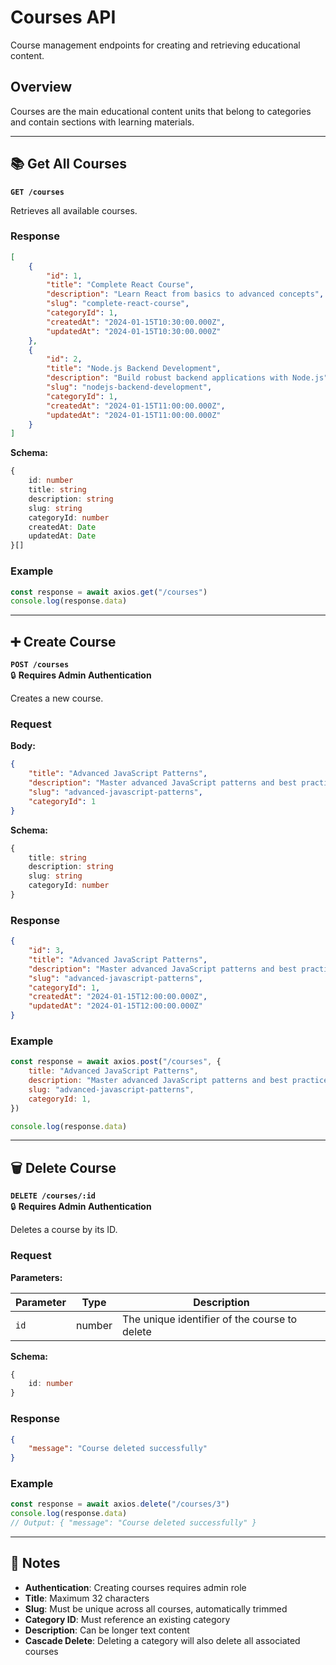 # Courses API

Course management endpoints for creating and retrieving educational content.

## Overview

Courses are the main educational content units that belong to categories and contain sections with learning materials.

---

## 📚 Get All Courses

**`GET /courses`**

Retrieves all available courses.

### Response

```json
[
	{
		"id": 1,
		"title": "Complete React Course",
		"description": "Learn React from basics to advanced concepts",
		"slug": "complete-react-course",
		"categoryId": 1,
		"createdAt": "2024-01-15T10:30:00.000Z",
		"updatedAt": "2024-01-15T10:30:00.000Z"
	},
	{
		"id": 2,
		"title": "Node.js Backend Development",
		"description": "Build robust backend applications with Node.js",
		"slug": "nodejs-backend-development",
		"categoryId": 1,
		"createdAt": "2024-01-15T11:00:00.000Z",
		"updatedAt": "2024-01-15T11:00:00.000Z"
	}
]
```

**Schema:**

```typescript
{
	id: number
	title: string
	description: string
	slug: string
	categoryId: number
	createdAt: Date
	updatedAt: Date
}[]
```

### Example

```javascript
const response = await axios.get("/courses")
console.log(response.data)
```

---

## ➕ Create Course

**`POST /courses`**  
🔒 **Requires Admin Authentication**

Creates a new course.

### Request

**Body:**

```json
{
	"title": "Advanced JavaScript Patterns",
	"description": "Master advanced JavaScript patterns and best practices",
	"slug": "advanced-javascript-patterns",
	"categoryId": 1
}
```

**Schema:**

```typescript
{
	title: string
	description: string
	slug: string
	categoryId: number
}
```

### Response

```json
{
	"id": 3,
	"title": "Advanced JavaScript Patterns",
	"description": "Master advanced JavaScript patterns and best practices",
	"slug": "advanced-javascript-patterns",
	"categoryId": 1,
	"createdAt": "2024-01-15T12:00:00.000Z",
	"updatedAt": "2024-01-15T12:00:00.000Z"
}
```

### Example

```javascript
const response = await axios.post("/courses", {
	title: "Advanced JavaScript Patterns",
	description: "Master advanced JavaScript patterns and best practices",
	slug: "advanced-javascript-patterns",
	categoryId: 1,
})

console.log(response.data)
```

---

## 🗑️ Delete Course

**`DELETE /courses/:id`**  
🔒 **Requires Admin Authentication**

Deletes a course by its ID.

### Request

**Parameters:**

| Parameter | Type | Description |
|-----------|------|-------------|
| `id` | number | The unique identifier of the course to delete |

**Schema:**

```typescript
{
	id: number
}
```

### Response

```json
{
	"message": "Course deleted successfully"
}
```

### Example

```javascript
const response = await axios.delete("/courses/3")
console.log(response.data)
// Output: { "message": "Course deleted successfully" }
```

---

## 📝 Notes

-   **Authentication**: Creating courses requires admin role
-   **Title**: Maximum 32 characters
-   **Slug**: Must be unique across all courses, automatically trimmed
-   **Category ID**: Must reference an existing category
-   **Description**: Can be longer text content
-   **Cascade Delete**: Deleting a category will also delete all associated courses
